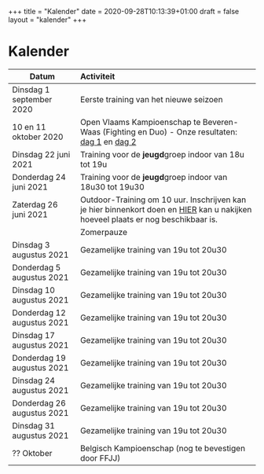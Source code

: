 +++
title = "Kalender"
date = 2020-09-28T10:13:39+01:00
draft = false
layout = "kalender"
+++

# Kalender

| Datum                                     | Activiteit                                                                                       |
| ------------------------------------------|:-------------------------------------------------------------------------------------------------|
| Dinsdag 1 september 2020                  | Eerste training van het nieuwe seizoen                                                           | 
| 10 en 11 oktober 2020                      | Open Vlaams Kampioenschap te Beveren-Waas (Fighting en Duo) - Onze resultaten: [dag 1](https://www.jujitsukeerbergen.be/nieuws/2020/10/10/open-vlaams-kampioenschap-ju-jitsu-2020---dag-1/) en [dag 2](https://www.jujitsukeerbergen.be/nieuws/2020/10/11/open-vlaams-kampioenschap-ju-jitsu-2020---dag-2/)                                      |
|Dinsdag 22 juni 2021|Training voor de **jeugd**groep indoor van 18u tot 19u|
|Donderdag 24 juni 2021|Training voor de **jeugd**groep indoor van 18u30 tot 19u30|
|Zaterdag 26 juni 2021|Outdoor-Training om 10 uur. Inschrijven kan je hier binnenkort doen en [HIER](https://docs.google.com/spreadsheets/d/e/2PACX-1vTt0cXcVCAwGQIrvlfOP5QAPXq4vguWz3Jda8E-GeBimTC30aTMs6pmLBcLXje42J4j3yeFY0v4B646/pubhtml?gid=547506106&single=true) kan u nakijken hoeveel plaats er nog beschikbaar is.|
||Zomerpauze|
|Dinsdag 3 augustus 2021|Gezamelijke training van 19u tot 20u30|
|Donderdag 5 augustus 2021|Gezamelijke training van 19u tot 20u30|
|Dinsdag 10 augustus 2021|Gezamelijke training van 19u tot 20u30|
|Donderdag 12 augustus 2021|Gezamelijke training van 19u tot 20u30|
|Dinsdag 17 augustus 2021|Gezamelijke training van 19u tot 20u30|
|Donderdag 19 augustus 2021|Gezamelijke training van 19u tot 20u30|
|Dinsdag 24 augustus 2021|Gezamelijke training van 19u tot 20u30|
|Donderdag 26 augustus 2021|Gezamelijke training van 19u tot 20u30|
|Dinsdag 31 augustus 2021|Gezamelijke training van 19u tot 20u30|
|?? Oktober                                    | Belgisch Kampioenschap (nog te bevestigen door FFJJ)                                             |